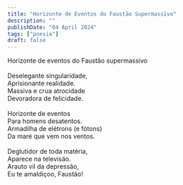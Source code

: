 ```yaml
---
title: "Horizonte de Eventos do Faustão Supermassivo"
description: ""
publishDate: "04 April 2024"
tags: ["poesia"]
draft: false
---
```


Horizonte de eventos do Faustão supermassivo<br>
<br>
Deselegante singularidade,<br>
Aprisionante realidade.<br>
Massiva e crua atrocidade<br>
Devoradora de felicidade.<br>
<br>
Horizonte de eventos<br>
Para homens desatentos.<br>
Armadilha de elétrons (e fótons)<br>
Da maré que vem nos ventos.<br>
<br>
Deglutidor de toda matéria,<br>
Aparece na televisão.<br>
Arauto vil da depressão,<br>
Eu te amaldiçoo, Faustão!<br>